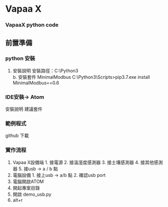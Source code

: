 # Vapaa X
### VapaaX python code

## 前置準備
### python 安裝 
  1. 安裝說明 
    安裝路徑：C:\Python3\
   b. 安裝套件 MinimalModbus
    C:\Python3\Scripts>pip3.7.exe install MinimalModbus==0.6


### IDE安裝→ Atom
  安裝說明
  建議套件
### 範例程式
  github 下載
### 實作流程
  1. Vapaa X設備端
    1. 接電源
    2. 接溫溼度感測器
    3. 接土壤感測器
    4. 接其他感測器
    5. 接usb → a / b 點
  2. 電腦設備
    1. 接上usb → a/b 點
    2. 確認usb port
  3. 電腦開啟ATOM
  4. 開起專案目錄
  5. 開啟 demo_usb.py
  6. alt+r
